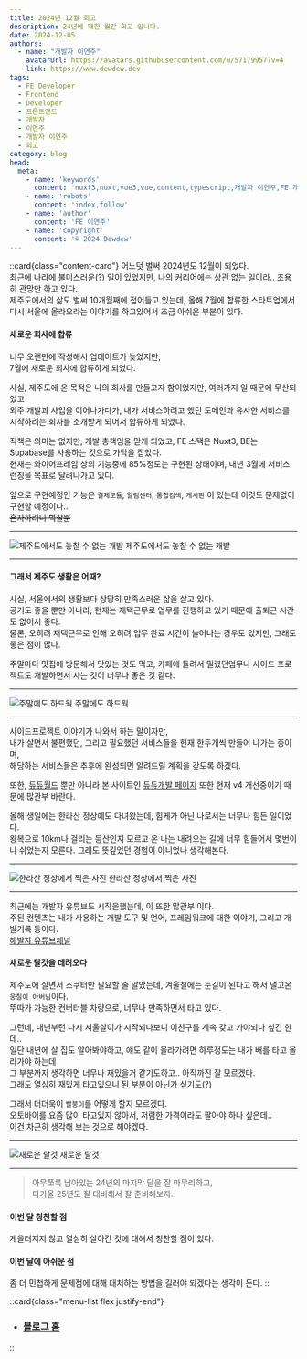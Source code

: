 ```yaml
---
title: 2024년 12월 회고
description: 24년에 대한 월간 회고 입니다.
date: 2024-12-05
authors:
  - name: "개발자 이연주"
    avatarUrl: https://avatars.githubusercontent.com/u/57179957?v=4
    link: https://www.dewdew.dev
tags:
  - FE Developer
  - Frontend
  - Developer
  - 프론트앤드
  - 개발자
  - 이연주
  - 개발자 이연주
  - 회고
category: blog
head:
  meta:
    - name: 'keywords'
      content: 'nuxt3,nuxt,vue3,vue,content,typescript,개발자 이연주,FE 개발자 이연주,개발자회고,퇴사회고'
    - name: 'robots'
      content: 'index,follow'
    - name: 'author'
      content: 'FE 이연주'
    - name: 'copyright'
      content: '© 2024 Dewdew'
---
```


::card{class="content-card"}
어느덧 벌써 2024년도 12월이 되었다.<br>
최근에 나라에 불미스러운(?) 일이 있었지만, 나의 커리어에는 상관 없는 일이라.. 조용히 관망만 하고 있다.<br>
제주도에서의 삶도 벌써 10개월째에 접어들고 있는데, 올해 7월에 합류한 스타트업에서 다시 서울에 올라오라는 이야기를 하고있어서 조금 아쉬운 부분이 있다.

#### 새로운 회사에 합류
너무 오랜만에 작성해서 업데이트가 늦었지만,<br>
7월에 새로운 회사에 합류하게 되었다.

사실, 제주도에 온 목적은 나의 회사를 만들고자 함이었지만, 여러가지 일 때문에 무산되었고<br>
외주 개발과 사업을 이어나가다가, 내가 서비스하려고 했던 도메인과 유사한 서비스를 시작하려는 회사를 소개받게 되어서 합류하게 되었다.

직책은 의미는 없지만, 개발 총책임을 맏게 되었고, FE 스택은 Nuxt3, BE는 Supabase를 사용하는 것으로 가닥을 잡았다.<br>
현재는 와이어프레임 상의 기능중에 85%정도는 구현된 상태이며, 내년 3월에 서비스 런칭을 목표로 달려나가고 있다.

앞으로 구현예정인 기능은 `결제모듈`, `알림센터`, `통합검색`, `게시판` 이 있는데 이것도 문제없이 구현할 예정이다..<br>
~~혼자하려니 벅찰뿐~~

<hr>

![제주도에서도 놓칠 수 없는 개발](https://api.dewdew.dev/storage/v1/object/public/blog/20241205-1.webp)
<span>제주도에서도 놓칠 수 없는 개발</span>

<hr>

#### 그래서 제주도 생활은 어때?
사실, 서울에서의 생활보다 상당히 만족스러운 삶을 살고 있다.<br>
공기도 좋을 뿐만 아니라, 현재는 재택근무로 업무를 진행하고 있기 때문에 출퇴근 시간도 없어서 좋다.<br>
물론, 오히려 재택근무로 인해 오히려 업무 완료 시간이 늘어나는 경우도 있지만, 그래도 좋은 점이 많다.

주말마다 맛집에 방문해서 맛있는 것도 먹고, 카페에 들려서 밀렸던업무나 사이드 프로젝트도 개발하면서 사는 것이 너무나 좋은 것 같다.

<hr>

![주말에도 하드웍](https://api.dewdew.dev/storage/v1/object/public/blog/20241205-2.webp)
<span>주말에도 하드웍</span>

<hr>

사이드프로젝트 이야기가 나와서 하는 말이자만,<br>
내가 살면서 불편했던, 그리고 필요했던 서비스들을 현재 한두개씩 만들어 나가는 중이며,<br>
해당하는 서비스들은 추후에 완성되면 알려드릴 계획을 갖도록 하겠다.

또한, [듀듀월드](https://www.dewdew.world) 뿐만 아니라 본 사이트인 [듀듀개발 페이지](https://www.dewdew.dev) 또한 현재 v4 개선중이기 때문에 많관부 바란다.

올해 생일에는 한라산 정상에도 다녀왔는데, 힘케가 아닌 나로서는 너무나 힘든 일이었다.<br>
왕복으로 10km나 걸리는 등산인지 모르고 온 나는 내려오는 길에 너무 힘들어서 몇번이나 쉬었는지 모른다.
그래도 뜻깊었던 경험이 아니었나 생각해본다.

<hr>

![한라산 정상에서 찍은 사진](https://api.dewdew.dev/storage/v1/object/public/blog/20241205-4.webp)
<span>한라산 정상에서 찍은 사진</span>

<hr>

최근에는 개발자 유튜브도 시작을했는데, 이 또한 많관부 이다.<br>
주된 컨텐츠는 내가 사용하는 개발 도구 및 언어, 프레임워크에 대한 이야기, 그리고 개발기록 등이다.<br>
[해발자 유튜브채널](https://www.youtube.com/channel/UC0r0_AA_39ukz_8lgXy5SZg) 

#### 새로운 탈것을 데려오다
제주도에 살면서 스쿠터만 필요할 줄 알았는데, 겨울철에는 눈길이 된다고 해서 댈고온 `웅칠이 아버님`이다.<br>
뚜따가 가능한 컨버터블 차량으로, 너무나 만족하면서 타고 있다.

그런데, 내년부턴 다시 서울살이가 시작되다보니 이친구를 계속 갖고 가야되나 싶긴 한데..<br>
일단 내년에 살 집도 알아봐야하고, 얘도 같이 올라가려면 하루정도는 내가 배를 타고 올라가야 하는데<br>
그 부분까지 생각하면 너무나 재밌을거 같기도하고.. 아직까진 잘 모르겠다.<br>
그래도 열심히 재밌게 타고있으니 된 부분이 아닌가 싶기도(?)

그래서 더더욱이 `빨붕이`를 어떻게 할지 모르겠다.<br>
오토바이를 요즘 많이 타고있지 않아서, 저렴한 가격이라도 팔아야 하나 싶은데..<br>
이건 차근히 생각해 보는 것으로 해야겠다.

<hr>

![새로운 탈것](https://api.dewdew.dev/storage/v1/object/public/blog/20241205-3.webp)
<span>새로운 탈것</span>

<hr>

> 아무쪼록 남아있는 24년의 마지막 달을 잘 마무리하고,<br>
> 다가올 25년도 잘 대비해서 잘 준비해보자.

#### 이번 달 칭찬할 점
게을러지지 않고 열심히 살아간 것에 대해서 칭찬할 점이 있다.

#### 이번 달에 아쉬운 점
좀 더 민첩하게 문제점에 대해 대처하는 방법을 길러야 되겠다는 생각이 든다.
::

::card{class="menu-list flex justify-end"}
- ### [블로그 홈](/blog)
::
